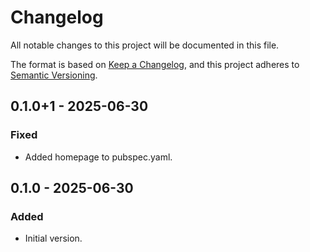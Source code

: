 # Changelog

All notable changes to this project will be documented in this file.

The format is based on [Keep a Changelog](https://keepachangelog.com),
and this project adheres to [Semantic Versioning](https://semver.org/spec/v2.0.0.html).

## 0.1.0+1 - 2025-06-30

### Fixed
 - Added homepage to pubspec.yaml.

## 0.1.0 - 2025-06-30

### Added
- Initial version.
